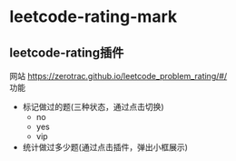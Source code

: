 # leetcode-rating-mark
## leetcode-rating插件
网站 https://zerotrac.github.io/leetcode_problem_rating/#/  
功能  
+ 标记做过的题(三种状态，通过点击切换)
  + no
  + yes
  + vip 
+ 统计做过多少题(通过点击插件，弹出小框展示)
